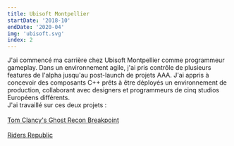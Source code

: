 ```yaml
---
title: Ubisoft Montpellier
startDate: '2018-10'
endDate: '2020-04'
img: 'ubisoft.svg'
index: 2
---
```


J'ai commencé ma carrière chez Ubisoft Montpellier comme programmeur gameplay. Dans un environnement agile, j'ai pris contrôle de plusieurs features de l'alpha jusqu'au post-launch de projets AAA. J'ai appris à concevoir des composants C++ prêts à être déployés un environnement de production, collaborant avec designers et programmeurs de cinq studios Européens différents.\
J'ai travaillé sur ces deux projets :\
&nbsp;\
[Tom Clancy's Ghost Recon Breakpoint](https://www.youtube.com/watch?v=qAtpqGt5ESw)\
&nbsp;\
[Riders Republic](https://www.youtube.com/watch?v=_qqf27WN5Vk)

